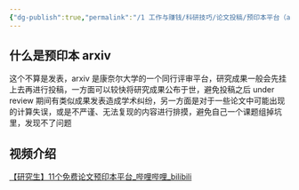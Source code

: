 ```yaml
---
{"dg-publish":true,"permalink":"/1 工作与赚钱/科研技巧/论文投稿/预印本平台（arxiv）/","title":"预印本平台（arxiv）"}
---
```



## 什么是预印本 arxiv
这个不算是发表，arxiv 是​康奈尔大​学的一个同行评审平台，研究成果一般会先挂上去再进行投稿，一方面可以较快将研究成果公布于世，避免投稿之后 under review 期间有类似成果发表造成学术纠纷，另一方面是对于一些论文中可能出现的计算失误，或是不严谨、无法复现的内容进行排摸，避免自己一个课题组掉坑里，发现不了问题​

## 视频介绍
[【研究生】11个免费论文预印本平台\_哔哩哔哩\_bilibili](https://www.bilibili.com/video/BV1Ep4y1V7qD/?spm_id_from=333.337.search-card.all.click)